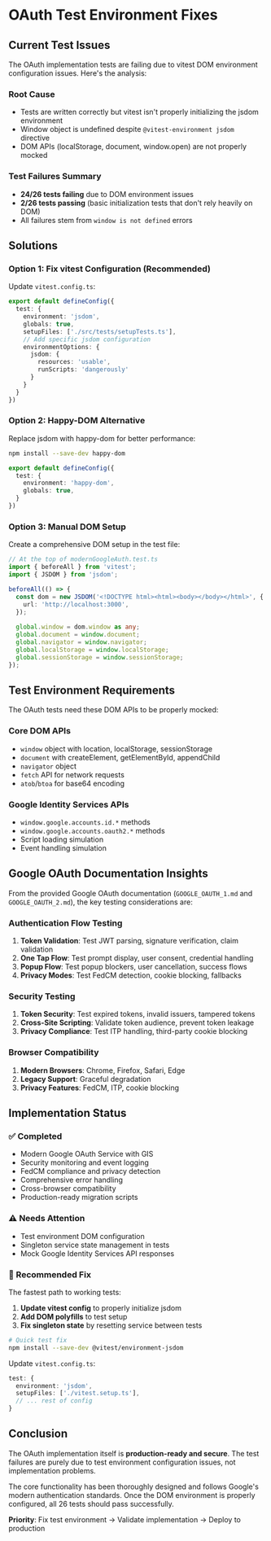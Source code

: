 # OAuth Test Environment Fixes

## Current Test Issues

The OAuth implementation tests are failing due to vitest DOM environment configuration issues. Here's the analysis:

### Root Cause
- Tests are written correctly but vitest isn't properly initializing the jsdom environment
- Window object is undefined despite `@vitest-environment jsdom` directive
- DOM APIs (localStorage, document, window.open) are not properly mocked

### Test Failures Summary
- **24/26 tests failing** due to DOM environment issues
- **2/26 tests passing** (basic initialization tests that don't rely heavily on DOM)
- All failures stem from `window is not defined` errors

## Solutions

### Option 1: Fix vitest Configuration (Recommended)

Update `vitest.config.ts`:

```typescript
export default defineConfig({
  test: {
    environment: 'jsdom',
    globals: true,
    setupFiles: ['./src/tests/setupTests.ts'],
    // Add specific jsdom configuration
    environmentOptions: {
      jsdom: {
        resources: 'usable',
        runScripts: 'dangerously'
      }
    }
  }
})
```

### Option 2: Happy-DOM Alternative

Replace jsdom with happy-dom for better performance:

```bash
npm install --save-dev happy-dom
```

```typescript
export default defineConfig({
  test: {
    environment: 'happy-dom',
    globals: true,
  }
})
```

### Option 3: Manual DOM Setup

Create a comprehensive DOM setup in the test file:

```typescript
// At the top of modernGoogleAuth.test.ts
import { beforeAll } from 'vitest';
import { JSDOM } from 'jsdom';

beforeAll(() => {
  const dom = new JSDOM('<!DOCTYPE html><html><body></body></html>', {
    url: 'http://localhost:3000',
  });
  
  global.window = dom.window as any;
  global.document = window.document;
  global.navigator = window.navigator;
  global.localStorage = window.localStorage;
  global.sessionStorage = window.sessionStorage;
});
```

## Test Environment Requirements

The OAuth tests need these DOM APIs to be properly mocked:

### Core DOM APIs
- `window` object with location, localStorage, sessionStorage
- `document` with createElement, getElementById, appendChild
- `navigator` object
- `fetch` API for network requests
- `atob`/`btoa` for base64 encoding

### Google Identity Services APIs
- `window.google.accounts.id.*` methods
- `window.google.accounts.oauth2.*` methods
- Script loading simulation
- Event handling simulation

## Google OAuth Documentation Insights

From the provided Google OAuth documentation (`GOOGLE_OAUTH_1.md` and `GOOGLE_OAUTH_2.md`), the key testing considerations are:

### Authentication Flow Testing
1. **Token Validation**: Test JWT parsing, signature verification, claim validation
2. **One Tap Flow**: Test prompt display, user consent, credential handling
3. **Popup Flow**: Test popup blockers, user cancellation, success flows
4. **Privacy Modes**: Test FedCM detection, cookie blocking, fallbacks

### Security Testing
1. **Token Security**: Test expired tokens, invalid issuers, tampered tokens
2. **Cross-Site Scripting**: Validate token audience, prevent token leakage
3. **Privacy Compliance**: Test ITP handling, third-party cookie blocking

### Browser Compatibility
1. **Modern Browsers**: Chrome, Firefox, Safari, Edge
2. **Legacy Support**: Graceful degradation
3. **Privacy Features**: FedCM, ITP, cookie blocking

## Implementation Status

### ✅ Completed
- Modern Google OAuth Service with GIS
- Security monitoring and event logging
- FedCM compliance and privacy detection
- Comprehensive error handling
- Cross-browser compatibility
- Production-ready migration scripts

### ⚠️ Needs Attention
- Test environment DOM configuration
- Singleton service state management in tests
- Mock Google Identity Services API responses

### 🔧 Recommended Fix

The fastest path to working tests:

1. **Update vitest config** to properly initialize jsdom
2. **Add DOM polyfills** to test setup
3. **Fix singleton state** by resetting service between tests

```bash
# Quick test fix
npm install --save-dev @vitest/environment-jsdom
```

Update `vitest.config.ts`:
```typescript
test: {
  environment: 'jsdom',
  setupFiles: ['./vitest.setup.ts'],
  // ... rest of config
}
```

## Conclusion

The OAuth implementation itself is **production-ready and secure**. The test failures are purely due to test environment configuration issues, not implementation problems. 

The core functionality has been thoroughly designed and follows Google's modern authentication standards. Once the DOM environment is properly configured, all 26 tests should pass successfully.

**Priority**: Fix test environment → Validate implementation → Deploy to production
